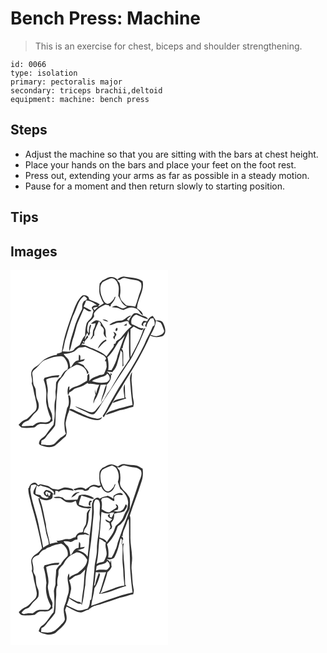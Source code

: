 # Bench Press: Machine
> This is an exercise for chest, biceps and shoulder strengthening.

``` 
id: 0066 
type: isolation 
primary: pectoralis major 
secondary: triceps brachii,deltoid 
equipment: machine: bench press 
``` 

## Steps

 - Adjust the machine so that you are sitting with the bars at chest height.
 - Place your hands on the bars and place your feet on the foot rest.
 - Press out, extending your arms as far as possible in a steady motion.
 - Pause for a moment and then return slowly to starting position.

## Tips


## Images

<svg width="252" height="300" viewBox="0 0 189 225" xmlns="http://www.w3.org/2000/svg">
  <g fill="#FFF">
    <path d="M0 0h189v225H0V0m110.2 12.32c-1.06 1.22-2.12 2.44-3.2 3.64-.45 5.52-1.25 11.51 1.34 16.64 1.02 2.45 1.9 5.01 3.65 7.06-2.23 1.61-4.47 3.27-7.12 4.1.55-.66 1.66-1.98 2.21-2.64-3.72-3.03-8.61-3.86-12.78-6.11.23-4.08-4.7-5.45-7.88-4.61-5.41 4.34-7.93 11.1-10.47 17.33-6.2 16.48-12.37 33.21-14.46 50.79-1.84.95-3.85 1.47-5.89 1.79l.2 1.25c-4.87.39-9.48 2.36-13.71 4.7-4.44 2.38-7.1 7-11.49 9.47-2.23 1.27-4.1 3.14-5.2 5.48-1.88 4.82 1.68 9.79.03 14.7 2.3 5.41 2.39 11.41 4.18 16.98.81 5.37 3.74 11.67-.19 16.5-3.68 2.94-6.34 7.1-10.39 9.53-3.81 1.11-6.87 3.77-9.34 6.79 1.1 1.04 2.12 2.2 3.34 3.12 4.98.97 10.11.33 15.11-.07 2.04-.12 2.88-2.33 4.63-3.05 3.09-2.1 6.87-.79 10.31-1.11 3.04.16 5.15-2.32 7.42-3.94-.76-2.84-.14-5.88-1.13-8.68-.96-2.92-2.57-5.58-3.67-8.44-.58-5.52-1.94-10.98-1.12-16.55.9-5.39-1.31-10.47-1.7-15.77 4.43-2.52 9.57-2.62 14.53-2.63.43-.88.86-1.77 1.29-2.65-6.11.03-11.97 1.61-17.82 3.21-.36.84-.71 1.69-1.05 2.54 1.82 4.89 2.91 10.05 3.15 15.27.3 4.38-.81 8.75.05 13.12 1.08 6.11 2.83 12.12 5.43 17.77-.64 1.16-.76 2.8-2 3.55-3.37 2.46-7.74.64-11.54 1.17-3.32.1-5.74 2.62-8.38 4.3-4.41-.55-8.78 1.02-13.12.27.78-3.95 4.68-5.53 8.03-6.75 3.48-2.87 5.35-7.24 9.04-9.93 4.38-3.25 4.2-9.58 1.98-14.05-2.09-4.18-1.74-8.95-2.32-13.46-.47-2.44-2.5-4.29-2.75-6.81-.52-3.69-.51-7.44-1.22-11.1-.75-3.63 2.85-5.75 5.1-7.87 3.41-2.88 5.56-7.24 9.8-9.08 4.67-2.16 9.56-3.96 14.72-4.45 2.77-.22 6.28-1.28 8.41 1.15 3.37 3.78 6.01 9.36 4.21 14.4-4.1 1.51-6.24 5.78-8.25 9.36-2.63 1.07-3.93 3.87-5.37 6.14-.55 3.04.03 6.18-.63 9.23-.76 3.64.73 7.37-.3 11.01-1.5 5.23-1.13 10.7-.88 16.06.26 4.89-.56 9.75-1.43 14.55-3.24 3.79-6.11 7.87-9 11.93-2.28 3.39-7.27 4.48-8.07 8.9-.9 1.48.06 3.06 1.55 3.6 5.33 2.13 11.5 3.71 16.96 1.04 4.66-3.5 8.56-7.93 13.19-11.48 2.86-5.14-.29-10.93 0-16.34.95-4.59 1.93-9.2 3.88-13.48 1.36-6.03 3.41-12.53 1.26-18.61-.26-1.1-1.39-.82-2.2-.68.77 4.91 2.02 10.86-1.24 15.17-1.07 6.78-3.91 13.37-3.18 20.35.28 3.47.17 7.12 1.75 10.32-1.73 2.06-4.18 3.24-6.3 4.81-1.91 1.75-3.73 3.62-5.58 5.43-4.16 5.55-11.97 2.99-17.82 2.77.11-1.59.24-3.18.37-4.76 1.83-.91 3.88-1.69 4.97-3.53 3.44-5.08 8.19-9.19 11.41-14.41 1.02-6.79.27-13.69 1.15-20.5.14-9.45 1.25-18.84 1.97-28.25.36-5.56 5.51-8.64 7.9-13.22 3.01-5.6 9.13-8.25 14.55-10.92 6.23-.16 12.49 4.87 12.94 11.2.56-.63 1.14-1.26 1.72-1.88-.97-3.71-4.59-5.57-6.1-8.97-2.43-1.22-4.93-2.29-7.5-3.15 2.68-.07 5.2-1.06 7.72-1.87.35-.56 1.05-1.69 1.4-2.25-1.81.42-3.64.78-5.48 1.07-.28-2.12 1.14-5.41-1.61-6.35-.26 2.24-.37 4.48-.28 6.73-5.3.15-6.92 5.6-9.94 8.93-.75-3.24-.96-6.67-2.4-9.7-1.82-2.39-4.18-4.34-5.87-6.85 4.45-.2 8.9-1.09 12.88-3.17 2.27-1.35 3.84-3.86 6.49-4.52 2.26-.29 4.54-.47 6.79-.87 5.44 2.74 11.33 4.49 16.65 7.53 2.96 1.8 6.91 2.82 8.24 6.39-.52 1.11-1.03 2.23-1.54 3.35.4.03 1.21.11 1.61.14.17 2.2.58 4.39.58 6.61-.53 3.05-2.02 5.8-3.29 8.58-.61.25-1.83.75-2.43 1l-2.47.2c-4.44 2.09-9.77 2.94-12.68 7.35.22-3.1.64-6.32-.4-9.32-.63.81-1.26 1.64-1.87 2.47 0 2.14-.12 4.29-.45 6.41-4.37 2.3-8.29 5.57-13.19 6.75-3.12.7-5.8 2.41-8.08 4.62.07-1.15.22-3.43.29-4.57-.38.15-1.14.45-1.53.6-.96 3.3-1.21 6.8-.19 10.13.61-1.19 1.09-2.44 1.54-3.7 1.78-.58 3.22-1.74 4.58-2.98 2.22-2.06 5.34-2.31 8.07-3.27 3.39-1.01 6.25-3.15 9.28-4.89.32.29.94.86 1.25 1.14 4.26-.78 8.38 1.23 12.65 1.12-1.68 3.35-2.98 6.86-3.67 10.55-.76-1.69-.98-3.53-1.24-5.34.02 2.21-.41 4.51.59 6.58-1.47 3.38-2.77 6.94-2.65 10.69.73-1.2 1.05-2.59 1.45-3.92 3.87-5.53 5.63-12.21 7.17-18.69 2.3.01 4.6-.01 6.91-.11-2.2 3.49-2.56 7.65-3.95 11.45-1.16 3.3-2.18 6.68-2.57 10.16l1.84-.77c-2.76 3.19-5.55 6.35-8.08 9.73-1.77 3.19-6.15 2.84-9.07 1.71-5.05-2.54-10.43-4.31-15.67-6.42 4.17 3.49 9.55 4.95 14.28 7.49 2.75 1.35 6.4 3.7 9.23 1.26 3.52-3.54 5.87-8.02 8.54-12.19 10.29-15.83 20.63-31.64 30.95-47.45 5.91-7.53 9.28-16.57 13.76-24.94 2.68-6.08 5.36-12.17 7.74-18.36-.61.35-1.83 1.07-2.43 1.43-3.45 11.98-9.65 22.9-15.5 33.84-.23-11.2-.27-22.4-.09-33.6a570.8 570.8 0 0 0 3.82-3.08c3.24 1.71 6.42 3.92 10.19 4.21.4-.56 1.22-1.67 1.63-2.22-5.32.69-9.27-3.67-14.2-4.88-1.81-4.3.93-10.6 5.66-11.47 4.64 1.95 9.08 4.43 14.04 5.57-1.88-4.09-7.03-3.51-10.29-5.8-1.94-1.39-4.45-2.04-6.75-1.12-2.88 2.27-4.52 5.67-6.18 8.85-.49-.31-1.47-.93-1.96-1.25.47-2.51 3.45-3.23 4.97-5.01-5.09-.03-7.71 6.06-12.82 6.05-4.93.01-9.75 2.05-13.55 5.11 4.47.53 7.93-3.39 12.42-2.72 3.82.48 6.92-3.11 10.68-1.3-.12 2.64 1.66 4.23 3.81 5.35-5.21 3.94-9.18 9.17-13.15 14.28-1.78 2.51-6.12 2.62-6.08 6.38-.6.33-1.82.98-2.43 1.3.72 1.4.04 2.81-.84 3.96-2.63 3.45-5.33 6.84-7.79 10.42-4.73-4.48-11.03-7.02-16.94-9.65-4.55-1.16-8.31-4.93-13.29-3.98l1.2-1.56-1.09-.32c1.25.17 2.5.34 3.75.55-.65-3.41 2.79-5.66 4.5-8.16-.37-.7-.75-1.4-1.13-2.09-.73 1.25-2.2 3.75-2.93 5-.22-3.13 1.77-5.57 3-8.21.5 1.4.99 2.81 1.51 4.21.45-.9 1.36-2.7 1.81-3.6-1.04-3.27.54-6.42 1.23-9.57-.3-.15-.89-.47-1.19-.62-1.51 3.25-1.76 6.86-1.62 10.39-3.53-3.36-1.57-8.77-.45-12.83 2.6-2.24 5.19-4.5 6.86-7.56-.17-1.53-.82-3.33.41-4.6 3.24-4.47 8.13-7.45 13.19-9.47 1.35.24 2.69.52 4.03.84.22.4.67 1.19.9 1.59.54-.44 1.81-.52 1.48-1.51l-.26-.5c2.49-2.96 5.3-6.04 5.89-10.14-1.43.48-1.64 1.94-2.07 3.15-2.3 2.49-4.84 6.82-8.84 5.38-3.69-2.01-4.68-6.56-6.29-10.12-1.2-5.08-2.15-11.36 1.64-15.6 2.61-1.81 5.68-2.81 8.53-4.18 4.19-2.02 8.53 1.85 9.6 5.78 2.23 4.7 1.15 9.91.76 14.85 2.93 4.67 4.46 11.18 10.56 12.74-1.81.92-3.57 2.48-5.73 2.29-2.55-.55-4.59-2.37-7.06-3.12-2.01-.43-3.99.57-5.6 1.69 2.11.42 4.27.48 6.4.71 2.69.55 5.03 2.39 7.79 2.6 4.14-1.87 8.77-4.21 13.35-2.23 4.89.77 5.87 6.49 9.79 8.68-.09-4.34-4.16-6.2-7.04-8.57.48-11.12 9.19-20.87 6.74-32.38-6.29-4.58-14.3-4.14-21.6-5.44-3.42-.6-6.32 1.44-8.85 3.41-2.26-2.56-6.07-3.6-9.34-2.83-3.18.5-5.48 3.09-8.58 3.88m53.77 49.13c-1.38-.26-2.77-.49-4.16-.69-.85 1.34-2.18 2.49-2.48 4.1-.41 1.78 1.92 1.89 2.92 2.59-2.64-2.2.09-5.66 2.93-4.69-.56 1.32-1.12 2.62-1.69 3.93.47.66.95 1.31 1.43 1.97.5-4.05 2.77-7.41 5.14-10.57.81-.15 2.42-.44 3.23-.59 1.13 2.82 2.62 5.78 1.28 8.81-.46.28-1.36.86-1.82 1.14-2.9 7.55-7.34 14.39-10.2 21.96-6.34 12.69-13.14 25.17-21 36.99a334.332 334.332 0 0 0-18.69 30.46c-3.56 5.93-6.13 12.44-10.24 18.03.41.57.82 1.14 1.24 1.72 4.97-7.71 9.58-15.64 13.9-23.73 3.64-6.34 7.94-12.29 11.34-18.77 11.35-17.89 22.14-36.21 30.57-55.67 4.52 2.46 9.67 2.42 14.48.88 5.81-3.23 3.45-10.88 1.11-15.64-1.37-3.45-5.69-3.66-8.82-3.18-1.21-1.85-2.48-3.65-3.7-5.49-3.38.76-5.23 3.59-6.77 6.44m-53.71-2.37c1.97 1.72 4.56 2.43 7.07 2.86-1.43-2.37-4.6-2.57-7.07-2.86m-13.72 5.04c1.87.55 3.75.13 5.55-.47-.46 2.2-.68 4.51-1.91 6.45-1.61 2.4-1.21 5.36-1.57 8.07-.89 1.68-1.94 3.27-2.72 5.01 1.59-.51 2.59-1.73 3.08-3.3.36-.35 1.1-1.06 1.47-1.42.08-1.62.15-3.24.21-4.85 1.7-4.12 3.44-8.22 5.43-12.21.72.89 1.44 1.77 2.17 2.65.01.69.03 2.07.05 2.76 1.25 1.09 2.82 2.01 3.39 3.68 1.15 2.12-.59 4.51.34 6.66.45 1.87 1.95 3.11 3.39 4.24-2.37-4.07.23-9.26-3.04-12.89-1.57-2.29-2.57-5-4.67-6.89-1.74-.77-3.65-1.62-5.59-1.27-2.19.68-3.83 2.39-5.58 3.78m39.35 2.53c1.16-.03 2.33-.06 3.49-.11.01-.64.04-1.91.05-2.54-1.21.85-2.38 1.74-3.54 2.65m-8.4 2.63c-1.25.62-1.92 2.55-1.14 3.76 1.87 1.02 3.11-3.56 1.14-3.76m-4.07 4.54c.65 1.99 2.96 4.78-.15 5.9.11 1.42.55 2.75 1.83 3.52-.32-2.09.69-3.83 1.95-5.39.12-2.05-2.06-3.2-3.63-4.03m-8.97 9.45c-4.58 2.12-8.03 6.12-9.6 10.89 3.56-3.04 6-7.33 10.38-9.43-.19-.36-.59-1.09-.78-1.46m28.98 48.71c.82 9.94 1.47 19.92 3.04 29.78-7.17 1.83-14.38 3.47-21.37 5.91-3.92 1.42-8.82 2.06-10.89 6.19 5.6-1.8 11.22-3.55 16.74-5.63 5.62-.81 10.78-3.22 16.36-4.21.29-1.95 1.03-3.92.55-5.9-1.67-7.59-1.54-15.4-2.42-23.08-.58-4.27.3-8.54.39-12.81-1.85 2.94-2.79 6.3-2.4 9.75m-6.29 4.92c-3.06 5.15-.44 11.07-.49 16.61-3.67.28-7.24 1.2-10.68 2.48-1.68.44-2.66 1.83-3.18 3.42 5.39-1.86 10.81-3.56 16.21-5.38l-1.4-1.56c-.04-5.19-.4-10.38-.46-15.57M70.57 168c9.44 4.13 18.63 9 28.68 11.48 3.83.77 9.2 1.46 10.75-3.22-2.56 1.66-5.55 2.64-8.49 1.41-8.33-1.06-15.47-5.69-23.1-8.78-2.33-.56-6.39-4.28-7.84-.89z"/>
    <path d="M130.85 11.81c2.09-1.26 4.4-3.26 7-2.18 3.65 1.01 7.38 1.75 11.15 2.15 2.85.25 5.9 1.24 7.7 3.61.72 3.08.59 6.55-.76 9.46-2.49 6.21-3.71 12.85-6.33 19.01-3.41-1.19-7.06-.68-10.53-1.5-3.41-3.4-8.18-6.83-7.66-12.29.9-4.84.55-9.76-.51-14.55-1.06-1.28-2.07-2.6-3.04-3.95l2.98.24zM74.95 55.16c4.5-7.87 5.4-17.93 12.9-23.87 1.81-.33 2.75 1.62 3.88 2.64.03 2.77-3.49 2.29-4.31 4.5-1.82 2.44-1.17 5.52-1.43 8.32-3.94 7.81-7.79 15.75-9.93 24.27-2.49 8.62-6.03 17.23-5.62 26.37 2.63-4.76 2.83-10.41 4.63-15.48 2.77-6.84 3.36-14.39 6.6-21.07 2.14-4.97 4.33-9.92 6.43-14.91 2.63 1.42 6.06 5.29 9.1 2.86-3.13-1.74-6.31-3.37-9.48-5.05 1.19-2.39 2.18-4.86 3.03-7.39 4.89.13 9.38 2.73 12.93 5.91-2.68-.41-5.19.24-6.28 2.93.69 1.27 1.39 2.55 2.11 3.8-.76 2.27-1.08 4.66-1.93 6.9-1.43 3.3-5.09 4.96-6.33 8.39-1.31 4.67-1.67 9.51-1.74 14.34-3.31 2.82-4.19 7.35-6.36 10.96-2.33 2.07-5.76 3.02-7.09 6.05-3.96 3.4-9.05 1.81-13.73 1.81 2.29-5.05 2.11-10.75 4.16-15.87 2.59-8.87 5.11-17.79 8.46-26.41z"/>
    <path d="M99.11 45.58c1.73-1.29 3.98-1.09 6-1.48-1.55 1.28-3.03 2.62-4.41 4.08-.4-.65-1.19-1.95-1.59-2.6zM174.56 60.68c1.82.76 3.78 1.27 5.47 2.32 2.32 2.87 2.99 6.62 4.34 9.97-.77 4.13-4.9 5.18-8.38 6.23-2.74.29-5.36-.78-7.92-1.58 3.12-5.23 5.88-10.79 6.49-16.94zM103.22 62.31c.66.57.66.57 0 0zM134.48 93.98c1.12-7.37 4.88-13.96 7.2-20.97 1.3 11.01-.23 22.2 1.19 33.23-2.39 4.05-4.97 7.98-7.71 11.81-4.82 6.88-8.91 14.21-13.04 21.52-1.84 4.07-5.21 7.17-7.26 11.12-1.89 2.94-3.1 6.63-6.36 8.37 2.14-7.16 6.95-13.7 6.85-21.41 3.24-2.9 5.74-6.95 5.18-11.46.31-.23.94-.7 1.25-.94l-1.86-2.19.18 3.03c-1.13-1.49-2.4-2.85-4.01-3.82-.04-.15-.13-.47-.17-.62 2.28.32 4.57.57 6.87.75l-.23-.71c3.19-2.75 4.83-6.77 5.87-10.74 1.26-4.93 3.26-9.68 3.64-14.8.71.9 1.43 1.8 2.16 2.7-.08 5.61.47 11.21.11 16.81.32-.22.95-.66 1.26-.88-.62-5.23-.1-10.49-.41-15.73.09-2.11-1.22-3.82-2.13-5.6l1.42.53z"/>
    <path d="M129.97 85.63c2.74-2.11 5.24-4.5 7.34-7.26-3.21 7.66-5.61 15.62-8.62 23.35-1.31 6.46-4.01 12.62-7.47 18.22-1.32-.01-2.63-.03-3.95-.03.73-5.11.34-10.45-.95-15.42 5.91-5.24 9.34-12.43 13.65-18.86zM87.27 85.35l.95.19c1.39 2.03-2.61 1.44-.95-.19zM105.48 129.63c3.56-1.83 8.35-1.58 10.56-5.45 2.24 1.67 3.32 4.02 2.99 6.81-1.01 1.18-1.94 2.47-3.18 3.43-5.96 1.25-12.2.84-17.97-1.05 1.96-2.27 5.04-2.51 7.6-3.74z"/>
  </g>
  <g fill="#333">
    <path d="M110.2 12.32c3.1-.79 5.4-3.38 8.58-3.88 3.27-.77 7.08.27 9.34 2.83 2.53-1.97 5.43-4.01 8.85-3.41 7.3 1.3 15.31.86 21.6 5.44 2.45 11.51-6.26 21.26-6.74 32.38 2.88 2.37 6.95 4.23 7.04 8.57-3.92-2.19-4.9-7.91-9.79-8.68-4.58-1.98-9.21.36-13.35 2.23-2.76-.21-5.1-2.05-7.79-2.6-2.13-.23-4.29-.29-6.4-.71 1.61-1.12 3.59-2.12 5.6-1.69 2.47.75 4.51 2.57 7.06 3.12 2.16.19 3.92-1.37 5.73-2.29-6.1-1.56-7.63-8.07-10.56-12.74.39-4.94 1.47-10.15-.76-14.85-1.07-3.93-5.41-7.8-9.6-5.78-2.85 1.37-5.92 2.37-8.53 4.18-3.79 4.24-2.84 10.52-1.64 15.6 1.61 3.56 2.6 8.11 6.29 10.12 4 1.44 6.54-2.89 8.84-5.38.43-1.21.64-2.67 2.07-3.15-.59 4.1-3.4 7.18-5.89 10.14l.26.5c.33.99-.94 1.07-1.48 1.51-.23-.4-.68-1.19-.9-1.59-1.34-.32-2.68-.6-4.03-.84-5.06 2.02-9.95 5-13.19 9.47-1.23 1.27-.58 3.07-.41 4.6-1.67 3.06-4.26 5.32-6.86 7.56-1.12 4.06-3.08 9.47.45 12.83-.14-3.53.11-7.14 1.62-10.39.3.15.89.47 1.19.62-.69 3.15-2.27 6.3-1.23 9.57-.45.9-1.36 2.7-1.81 3.6-.52-1.4-1.01-2.81-1.51-4.21-1.23 2.64-3.22 5.08-3 8.21.73-1.25 2.2-3.75 2.93-5 .38.69.76 1.39 1.13 2.09-1.71 2.5-5.15 4.75-4.5 8.16-1.25-.21-2.5-.38-3.75-.55l1.09.32-1.2 1.56c4.98-.95 8.74 2.82 13.29 3.98 5.91 2.63 12.21 5.17 16.94 9.65 2.46-3.58 5.16-6.97 7.79-10.42.88-1.15 1.56-2.56.84-3.96.61-.32 1.83-.97 2.43-1.3-.04-3.76 4.3-3.87 6.08-6.38 3.97-5.11 7.94-10.34 13.15-14.28-2.15-1.12-3.93-2.71-3.81-5.35-3.76-1.81-6.86 1.78-10.68 1.3-4.49-.67-7.95 3.25-12.42 2.72 3.8-3.06 8.62-5.1 13.55-5.11 5.11.01 7.73-6.08 12.82-6.05-1.52 1.78-4.5 2.5-4.97 5.01.49.32 1.47.94 1.96 1.25 1.66-3.18 3.3-6.58 6.18-8.85 2.3-.92 4.81-.27 6.75 1.12 3.26 2.29 8.41 1.71 10.29 5.8-4.96-1.14-9.4-3.62-14.04-5.57-4.73.87-7.47 7.17-5.66 11.47 4.93 1.21 8.88 5.57 14.2 4.88-.41.55-1.23 1.66-1.63 2.22-3.77-.29-6.95-2.5-10.19-4.21a570.8 570.8 0 0 1-3.82 3.08c-.18 11.2-.14 22.4.09 33.6 5.85-10.94 12.05-21.86 15.5-33.84.6-.36 1.82-1.08 2.43-1.43-2.38 6.19-5.06 12.28-7.74 18.36-4.48 8.37-7.85 17.41-13.76 24.94-10.32 15.81-20.66 31.62-30.95 47.45-2.67 4.17-5.02 8.65-8.54 12.19-2.83 2.44-6.48.09-9.23-1.26-4.73-2.54-10.11-4-14.28-7.49 5.24 2.11 10.62 3.88 15.67 6.42 2.92 1.13 7.3 1.48 9.07-1.71 2.53-3.38 5.32-6.54 8.08-9.73l-1.84.77c3.26-1.74 4.47-5.43 6.36-8.37 2.05-3.95 5.42-7.05 7.26-11.12 4.13-7.31 8.22-14.64 13.04-21.52 2.74-3.83 5.32-7.76 7.71-11.81-1.42-11.03.11-22.22-1.19-33.23-2.32 7.01-6.08 13.6-7.2 20.97l-1.42-.53c.91 1.78 2.22 3.49 2.13 5.6.31 5.24-.21 10.5.41 15.73-.31.22-.94.66-1.26.88.36-5.6-.19-11.2-.11-16.81-.73-.9-1.45-1.8-2.16-2.7-.38 5.12-2.38 9.87-3.64 14.8-1.04 3.97-2.68 7.99-5.87 10.74l.23.71c-2.3-.18-4.59-.43-6.87-.75.04.15.13.47.17.62 1.61.97 2.88 2.33 4.01 3.82l-.18-3.03 1.86 2.19c-.31.24-.94.71-1.25.94.56 4.51-1.94 8.56-5.18 11.46.1 7.71-4.71 14.25-6.85 21.41.39-3.48 1.41-6.86 2.57-10.16 1.39-3.8 1.75-7.96 3.95-11.45-2.31.1-4.61.12-6.91.11-1.54 6.48-3.3 13.16-7.17 18.69-.4 1.33-.72 2.72-1.45 3.92-.12-3.75 1.18-7.31 2.65-10.69-1-2.07-.57-4.37-.59-6.58.26 1.81.48 3.65 1.24 5.34.69-3.69 1.99-7.2 3.67-10.55-4.27.11-8.39-1.9-12.65-1.12-.31-.28-.93-.85-1.25-1.14-3.03 1.74-5.89 3.88-9.28 4.89-2.73.96-5.85 1.21-8.07 3.27-1.36 1.24-2.8 2.4-4.58 2.98-.45 1.26-.93 2.51-1.54 3.7-1.02-3.33-.77-6.83.19-10.13.39-.15 1.15-.45 1.53-.6-.07 1.14-.22 3.42-.29 4.57 2.28-2.21 4.96-3.92 8.08-4.62 4.9-1.18 8.82-4.45 13.19-6.75.33-2.12.45-4.27.45-6.41.61-.83 1.24-1.66 1.87-2.47 1.04 3 .62 6.22.4 9.32 2.91-4.41 8.24-5.26 12.68-7.35l2.47-.2c.6-.25 1.82-.75 2.43-1 1.27-2.78 2.76-5.53 3.29-8.58 0-2.22-.41-4.41-.58-6.61-.4-.03-1.21-.11-1.61-.14.51-1.12 1.02-2.24 1.54-3.35-1.33-3.57-5.28-4.59-8.24-6.39-5.32-3.04-11.21-4.79-16.65-7.53-2.25.4-4.53.58-6.79.87-2.65.66-4.22 3.17-6.49 4.52-3.98 2.08-8.43 2.97-12.88 3.17 1.69 2.51 4.05 4.46 5.87 6.85 1.44 3.03 1.65 6.46 2.4 9.7 3.02-3.33 4.64-8.78 9.94-8.93-.09-2.25.02-4.49.28-6.73 2.75.94 1.33 4.23 1.61 6.35 1.84-.29 3.67-.65 5.48-1.07-.35.56-1.05 1.69-1.4 2.25-2.52.81-5.04 1.8-7.72 1.87 2.57.86 5.07 1.93 7.5 3.15 1.51 3.4 5.13 5.26 6.1 8.97-.58.62-1.16 1.25-1.72 1.88-.45-6.33-6.71-11.36-12.94-11.2-5.42 2.67-11.54 5.32-14.55 10.92-2.39 4.58-7.54 7.66-7.9 13.22-.72 9.41-1.83 18.8-1.97 28.25-.88 6.81-.13 13.71-1.15 20.5-3.22 5.22-7.97 9.33-11.41 14.41-1.09 1.84-3.14 2.62-4.97 3.53-.13 1.58-.26 3.17-.37 4.76 5.85.22 13.66 2.78 17.82-2.77 1.85-1.81 3.67-3.68 5.58-5.43 2.12-1.57 4.57-2.75 6.3-4.81-1.58-3.2-1.47-6.85-1.75-10.32-.73-6.98 2.11-13.57 3.18-20.35 3.26-4.31 2.01-10.26 1.24-15.17.81-.14 1.94-.42 2.2.68 2.15 6.08.1 12.58-1.26 18.61-1.95 4.28-2.93 8.89-3.88 13.48-.29 5.41 2.86 11.2 0 16.34-4.63 3.55-8.53 7.98-13.19 11.48-5.46 2.67-11.63 1.09-16.96-1.04-1.49-.54-2.45-2.12-1.55-3.6.8-4.42 5.79-5.51 8.07-8.9 2.89-4.06 5.76-8.14 9-11.93.87-4.8 1.69-9.66 1.43-14.55-.25-5.36-.62-10.83.88-16.06 1.03-3.64-.46-7.37.3-11.01.66-3.05.08-6.19.63-9.23 1.44-2.27 2.74-5.07 5.37-6.14 2.01-3.58 4.15-7.85 8.25-9.36 1.8-5.04-.84-10.62-4.21-14.4-2.13-2.43-5.64-1.37-8.41-1.15-5.16.49-10.05 2.29-14.72 4.45-4.24 1.84-6.39 6.2-9.8 9.08-2.25 2.12-5.85 4.24-5.1 7.87.71 3.66.7 7.41 1.22 11.1.25 2.52 2.28 4.37 2.75 6.81.58 4.51.23 9.28 2.32 13.46 2.22 4.47 2.4 10.8-1.98 14.05-3.69 2.69-5.56 7.06-9.04 9.93-3.35 1.22-7.25 2.8-8.03 6.75 4.34.75 8.71-.82 13.12-.27 2.64-1.68 5.06-4.2 8.38-4.3 3.8-.53 8.17 1.29 11.54-1.17 1.24-.75 1.36-2.39 2-3.55-2.6-5.65-4.35-11.66-5.43-17.77-.86-4.37.25-8.74-.05-13.12-.24-5.22-1.33-10.38-3.15-15.27.34-.85.69-1.7 1.05-2.54 5.85-1.6 11.71-3.18 17.82-3.21-.43.88-.86 1.77-1.29 2.65-4.96.01-10.1.11-14.53 2.63.39 5.3 2.6 10.38 1.7 15.77-.82 5.57.54 11.03 1.12 16.55 1.1 2.86 2.71 5.52 3.67 8.44.99 2.8.37 5.84 1.13 8.68-2.27 1.62-4.38 4.1-7.42 3.94-3.44.32-7.22-.99-10.31 1.11-1.75.72-2.59 2.93-4.63 3.05-5 .4-10.13 1.04-15.11.07-1.22-.92-2.24-2.08-3.34-3.12 2.47-3.02 5.53-5.68 9.34-6.79 4.05-2.43 6.71-6.59 10.39-9.53 3.93-4.83 1-11.13.19-16.5-1.79-5.57-1.88-11.57-4.18-16.98 1.65-4.91-1.91-9.88-.03-14.7 1.1-2.34 2.97-4.21 5.2-5.48 4.39-2.47 7.05-7.09 11.49-9.47 4.23-2.34 8.84-4.31 13.71-4.7l-.2-1.25c2.04-.32 4.05-.84 5.89-1.79 2.09-17.58 8.26-34.31 14.46-50.79 2.54-6.23 5.06-12.99 10.47-17.33 3.18-.84 8.11.53 7.88 4.61 4.17 2.25 9.06 3.08 12.78 6.11-.55.66-1.66 1.98-2.21 2.64 2.65-.83 4.89-2.49 7.12-4.1-1.75-2.05-2.63-4.61-3.65-7.06-2.59-5.13-1.79-11.12-1.34-16.64 1.08-1.2 2.14-2.42 3.2-3.64m20.65-.51l-2.98-.24c.97 1.35 1.98 2.67 3.04 3.95 1.06 4.79 1.41 9.71.51 14.55-.52 5.46 4.25 8.89 7.66 12.29 3.47.82 7.12.31 10.53 1.5 2.62-6.16 3.84-12.8 6.33-19.01 1.35-2.91 1.48-6.38.76-9.46-1.8-2.37-4.85-3.36-7.7-3.61-3.77-.4-7.5-1.14-11.15-2.15-2.6-1.08-4.91.92-7 2.18m-55.9 43.35c-3.35 8.62-5.87 17.54-8.46 26.41-2.05 5.12-1.87 10.82-4.16 15.87 4.68 0 9.77 1.59 13.73-1.81 1.33-3.03 4.76-3.98 7.09-6.05 2.17-3.61 3.05-8.14 6.36-10.96.07-4.83.43-9.67 1.74-14.34 1.24-3.43 4.9-5.09 6.33-8.39.85-2.24 1.17-4.63 1.93-6.9-.72-1.25-1.42-2.53-2.11-3.8 1.09-2.69 3.6-3.34 6.28-2.93-3.55-3.18-8.04-5.78-12.93-5.91-.85 2.53-1.84 5-3.03 7.39 3.17 1.68 6.35 3.31 9.48 5.05-3.04 2.43-6.47-1.44-9.1-2.86-2.1 4.99-4.29 9.94-6.43 14.91-3.24 6.68-3.83 14.23-6.6 21.07-1.8 5.07-2 10.72-4.63 15.48-.41-9.14 3.13-17.75 5.62-26.37 2.14-8.52 5.99-16.46 9.93-24.27.26-2.8-.39-5.88 1.43-8.32.82-2.21 4.34-1.73 4.31-4.5-1.13-1.02-2.07-2.97-3.88-2.64-7.5 5.94-8.4 16-12.9 23.87m24.16-9.58c.4.65 1.19 1.95 1.59 2.6 1.38-1.46 2.86-2.8 4.41-4.08-2.02.39-4.27.19-6 1.48m30.86 40.05c-4.31 6.43-7.74 13.62-13.65 18.86 1.29 4.97 1.68 10.31.95 15.42 1.32 0 2.63.02 3.95.03 3.46-5.6 6.16-11.76 7.47-18.22 3.01-7.73 5.41-15.69 8.62-23.35-2.1 2.76-4.6 5.15-7.34 7.26m-42.7-.28c-1.66 1.63 2.34 2.22.95.19l-.95-.19m18.21 44.28c-2.56 1.23-5.64 1.47-7.6 3.74 5.77 1.89 12.01 2.3 17.97 1.05 1.24-.96 2.17-2.25 3.18-3.43.33-2.79-.75-5.14-2.99-6.81-2.21 3.87-7 3.62-10.56 5.45z"/>
    <path d="M163.97 61.45c1.54-2.85 3.39-5.68 6.77-6.44 1.22 1.84 2.49 3.64 3.7 5.49 3.13-.48 7.45-.27 8.82 3.18 2.34 4.76 4.7 12.41-1.11 15.64-4.81 1.54-9.96 1.58-14.48-.88-8.43 19.46-19.22 37.78-30.57 55.67-3.4 6.48-7.7 12.43-11.34 18.77-4.32 8.09-8.93 16.02-13.9 23.73-.42-.58-.83-1.15-1.24-1.72 4.11-5.59 6.68-12.1 10.24-18.03a334.332 334.332 0 0 1 18.69-30.46c7.86-11.82 14.66-24.3 21-36.99 2.86-7.57 7.3-14.41 10.2-21.96.46-.28 1.36-.86 1.82-1.14 1.34-3.03-.15-5.99-1.28-8.81-.81.15-2.42.44-3.23.59-2.37 3.16-4.64 6.52-5.14 10.57-.48-.66-.96-1.31-1.43-1.97.57-1.31 1.13-2.61 1.69-3.93-2.84-.97-5.57 2.49-2.93 4.69-1-.7-3.33-.81-2.92-2.59.3-1.61 1.63-2.76 2.48-4.1 1.39.2 2.78.43 4.16.69m10.59-.77c-.61 6.15-3.37 11.71-6.49 16.94 2.56.8 5.18 1.87 7.92 1.58 3.48-1.05 7.61-2.1 8.38-6.23-1.35-3.35-2.02-7.1-4.34-9.97-1.69-1.05-3.65-1.56-5.47-2.32zM110.26 59.08c2.47.29 5.64.49 7.07 2.86-2.51-.43-5.1-1.14-7.07-2.86zM96.54 64.12c1.75-1.39 3.39-3.1 5.58-3.78 1.94-.35 3.85.5 5.59 1.27 2.1 1.89 3.1 4.6 4.67 6.89 3.27 3.63.67 8.82 3.04 12.89-1.44-1.13-2.94-2.37-3.39-4.24-.93-2.15.81-4.54-.34-6.66-.57-1.67-2.14-2.59-3.39-3.68-.02-.69-.04-2.07-.05-2.76-.73-.88-1.45-1.76-2.17-2.65-1.99 3.99-3.73 8.09-5.43 12.21-.06 1.61-.13 3.23-.21 4.85-.37.36-1.11 1.07-1.47 1.42-.49 1.57-1.49 2.79-3.08 3.3.78-1.74 1.83-3.33 2.72-5.01.36-2.71-.04-5.67 1.57-8.07 1.23-1.94 1.45-4.25 1.91-6.45-1.8.6-3.68 1.02-5.55.47m6.68-1.81c.66.57.66.57 0 0zM135.89 66.65c1.16-.91 2.33-1.8 3.54-2.65-.01.63-.04 1.9-.05 2.54-1.16.05-2.33.08-3.49.11zM127.49 69.28c1.97.2.73 4.78-1.14 3.76-.78-1.21-.11-3.14 1.14-3.76zM123.42 73.82c1.57.83 3.75 1.98 3.63 4.03-1.26 1.56-2.27 3.3-1.95 5.39-1.28-.77-1.72-2.1-1.83-3.52 3.11-1.12.8-3.91.15-5.9zM114.45 83.27c.19.37.59 1.1.78 1.46-4.38 2.1-6.82 6.39-10.38 9.43 1.57-4.77 5.02-8.77 9.6-10.89z"/>
    <path d="M143.43 131.98c-.39-3.45.55-6.81 2.4-9.75-.09 4.27-.97 8.54-.39 12.81.88 7.68.75 15.49 2.42 23.08.48 1.98-.26 3.95-.55 5.9-5.58.99-10.74 3.4-16.36 4.21-5.52 2.08-11.14 3.83-16.74 5.63 2.07-4.13 6.97-4.77 10.89-6.19 6.99-2.44 14.2-4.08 21.37-5.91-1.57-9.86-2.22-19.84-3.04-29.78z"/>
    <path d="M137.14 136.9c.06 5.19.42 10.38.46 15.57l1.4 1.56c-5.4 1.82-10.82 3.52-16.21 5.38.52-1.59 1.5-2.98 3.18-3.42 3.44-1.28 7.01-2.2 10.68-2.48.05-5.54-2.57-11.46.49-16.61zM70.57 168c1.45-3.39 5.51.33 7.84.89 7.63 3.09 14.77 7.72 23.1 8.78 2.94 1.23 5.93.25 8.49-1.41-1.55 4.68-6.92 3.99-10.75 3.22C89.2 177 80.01 172.13 70.57 168z"/>
  </g>
</svg>

<svg width="252" height="300" viewBox="0 0 189 225" xmlns="http://www.w3.org/2000/svg">
  <g fill="#FFF">
    <path d="M0 0h189v225H0V0m128.79 10.73c-2.88-.78-5.53-3.04-8.73-2.49-3.74.13-6.36 3.13-9.84 4.07-1.34 1.71-3.38 3.17-3.43 5.54-.42 5.19-.44 10.59 1.47 15.53l-3.17.32c-2.85-1.31-6.44-1.64-9.15.16-2.02 1.29-3.92 2.77-5.88 4.15-4.24-3.93-10.15-1.44-14.82.14.68.44 1.36.87 2.06 1.29 3.22-1.05 6.61-1.24 9.95-.72 2 2.04 4.35 1.04 6.53-.11.46-.79.92-1.58 1.38-2.38 1.58-.55 3.03-1.72 4.76-1.68 2.13.39 4.17 1.14 6.22 1.81.96-.56 1.91-1.11 2.87-1.66 1.37 4.04 5.16 8.47 9.92 6.98 4.15-1.56 6.04-6.17 7.18-10.13-1.41.55-1.69 1.98-2.1 3.24-2.38 2.7-5.53 7.49-9.67 5-3.18-2.7-4.41-6.97-5.82-10.75-.86-4.84-1.71-10.61 1.91-14.58 3.48-2.26 7.45-3.78 11.38-5.11 2.06 1.04 4.5 1.9 5.62 4.1 2.61 4.68 3.39 10.47 1.41 15.54.98 2.82 1.8 5.69 2.85 8.48 5.1 4.02 9.29 9.87 9.52 16.55-.57 3.53-.43 7.47-2.61 10.5-2.57 3.68-3.07 8.52-6.24 11.84-1.78 2.2-4.24 3.69-6.12 5.77-1.32 2.76-1.83 5.87-3.44 8.49-2.25 3.73-4.9 7.18-7.27 10.82-1.38-3.71-5.57-4.43-8.81-5.72.25-4.91 1.04-9.79 1.19-14.71.66-5.3.6-10.65 1.31-15.94 2.97 1.43 6.17 2.55 9.51 1.93 1.75-1.07 3.76-1.19 5.76-1.17-1.14 2.05-1.81 4.33-3.26 6.2l-2.06-1.05c-.03-.85-.08-2.54-.11-3.39-1.12.47-3.14 1.76-1.83 3.19.89 1.87 3.13 2.24 4.84 3.01-1.04.99-2.08 1.97-3.13 2.95-1.67-.9-3.31-1.84-5-2.69.12 2.47 2.63 3.48 4.63 4.16.43 1.79.96 3.55 1.49 5.32-.98 1.38-1.64 2.95-2.24 4.53.74-1.37 1.75-2.45 3.32-2.76.21-.63.62-1.89.82-2.52-.42-1.58-1.24-3.12-1.13-4.79 2.91-2.59 3.93-6.65 3.52-10.41 3.86-1.67 8.33-1.23 12.11-3.18 1.21-2.43 5.61-6.49 1.84-8.39-1.33 2.62-2.17 5.83-4.95 7.34-2.91 1.96-6.6 1.64-9.78.65 1.64-.71 3.36-1.25 5.1-1.64 1.3-2.28.57-6.47-2.63-6.29.51 1.06 1.04 2.12 1.58 3.17-2.27 2.8-5.91 3.83-8.52 6.25-3.74.46-6.63-2.2-9.79-3.69.37-3.51.94-7.16-.49-10.52.29-.77.59-1.53.9-2.29 2.48-.62 5.24-1.78 7.74-.61 2.17 1.28 4.21 2.8 6.56 3.76 1.57-1.02-.52-3.47.51-4.98 1.77-3.58 6.57-2.34 9.78-2.24.12-.25.35-.75.47-.99-3.22-3.46-8.06-.24-11.11 1.85-.09.87-.26 2.61-.35 3.47-1.95-1.55-4.25-2.5-6.54-3.42-3.34.87-6.77 1.7-9.76 3.48-2.5-2.93-5.36-.2-7.61 1.38-.43 1.3-.73 2.63-1.04 3.95l-.44-.69c-.17 2.31-.2 4.62-.07 6.93.33 12.47-2.01 24.79-3.4 37.13-.05 7.03-1.33 13.95-1.92 20.93-2.72-4.48-7.76-6.56-12.55-8.04 2.7-.13 5.24-1.05 7.78-1.88.38-.49 1.13-1.48 1.5-1.97-1.83.26-3.67.52-5.51.77-.22-2.19.93-5.14-1.47-6.49-.35 2.33-.49 4.68-.5 7.03-3.84-.08-5.83 2.99-7.5 5.93-.79.96-1.57 1.93-2.35 2.9-.81-3.51-1.01-7.28-2.79-10.49-1.82-2.11-4.15-3.8-5.51-6.29 2.87-.27 5.76.09 8.53.88 1.75-.59 3.45-1.34 4.89-2.53 1.09-.19 2.18-.38 3.28-.56.14-1.47-.35-3.13.44-4.46 2.6-1.6 5.81-.72 8.57-1.83 1.79.56 3.59 1.16 5.48 1.34-1.89-1.84-4.19-3.43-6.95-3.15.42-1.83.72-3.76 1.91-5.28 3.56-4.75 4.03-10.98 3.92-16.71.28-2.34 1.41-4.45 2.28-6.61-2.29.71-3.38 3.02-4.39 4.99-.32 4.53-.23 9.15-1.17 13.62-1.35 2.68-3.59 5.05-3.26 8.3l-.15.33c-1.22 1.83-3.87.44-5.36 1.87-1.85 1.07-2.88 2.92-3.68 4.82-2.18.36-4.14 1.34-6.08 2.32-2.76.38-5.67-.58-8.32.63-2.73 1.1-5.66 1.32-8.57 1.27.43.48 1.29 1.42 1.72 1.89-3.32.06-6.48 1.08-9.58 2.19-.84-8.12-4.36-15.67-4.63-23.88-2.42-10.4-3.71-21.11-7.78-31.06 4.51 2.57 10.91 3.59 15.2.01.91-1.37.43-3.19.76-4.73.71.14 2.13.41 2.84.55.16-1.68.28-3.36.38-5.05.96.19 2.86.56 3.81.74-.16.38-.49 1.15-.65 1.53 4.85-5.13 12.81-3.22 18.88-1.86-.41-.62-1.21-1.86-1.62-2.47-3.43-.63-6.83-2.25-10.38-1.47-2.34.68-4.46 2.07-6.91 2.36-2.25-.18-4.51-.41-6.69-1-2.14-1.08-3.82-3.05-6.21-3.6-2.74-.69-5.54-1.11-8.26-1.88-.91.39-1.82.79-2.73 1.18-1.05-.97-1.77-2.45-3.17-2.96-3.86-.87-7.27 2.85-7.79 6.41l-.8-.13c-.4 6.77 2.41 13.06 3.57 19.62 5.28 17.32 9.49 34.94 12.93 52.72-2.29 2.34-4.17 5.17-7.05 6.85-2.48 1.42-4.69 3.5-5.65 6.24-1.26 4.68 1.76 9.39.28 14.13 2.01 4.49 2.14 9.47 3.45 14.15 1.01 3.58 1.59 7.25 2.34 10.89.79 3.57-.36 7.64-3.38 9.83-3.57 2.98-6.12 7.5-10.81 8.88-2.81 1.13-5.05 3.36-7.11 5.51.87 1.97 2.61 4 4.97 3.91 4.67.32 9.43.13 14.06-.61 2.23-1.47 4.13-3.88 7.04-4.06 2.34-.05 4.68.22 7.02.1 3.03.15 5.16-2.33 7.44-3.94-1.08-2.48.68-5.25-.61-7.69-1.28-3.24-3.19-6.27-3.64-9.77-.4-3.42-2.07-6.82-1.14-10.29 1.7-7.32-1.69-14.46-2.28-21.7 4.43-2.45 9.54-2.68 14.49-2.61.46-.82.92-1.64 1.38-2.45-6.13-.29-11.98 1.49-17.82 3.07-.36.85-.72 1.7-1.08 2.56 1.84 6.06 2.71 12.42 3.32 18.7-1.81 9.5.91 19.06 5.4 27.4-.58 1.97-1.8 3.55-3.47 4.72-3.32.26-6.63-.13-9.95-.01-3.44.1-5.94 2.69-8.73 4.36-3.18-.13-6.39-.27-9.5.54-1.39.53-2.58-.33-3.67-1.06 1.48-2.58 3.84-4.57 6.71-5.39 2.71-.76 4.14-3.4 5.75-5.48 2.17-3.36 5.98-5.31 7.82-8.91.71-3.39.62-7.09-1.04-10.2-1.98-3.93-1.79-8.41-2.2-12.66-.17-3.17-3.34-5.41-2.75-8.73.36-3.78-.86-7.39-1.43-11.06.34-4.13 4.5-6.14 7.97-7.28 1.75-3.04 4.19-5.92 7.83-6.57 1.45-1.78 3.59-2.44 5.77-2.85 3.83-2.74 8.76-2.89 13.16-4.16 5.45 2.61 9.08 8.79 7.74 14.82-3.15 3.18-6.44 6.44-8.39 10.58-2.57 1.25-3.97 3.99-5.39 6.34.03 5.4-1.05 10.73-.72 16.13-.16 3.07-1.65 5.9-1.97 8.96.56 8.51 1.4 17.2-.49 25.62-5.09 5.33-7.97 12.69-14.43 16.63-1.97 1.39-2.41 3.88-3.31 5.96 2.35 2.54 5.87 3.03 9.06 3.84 3.56 1 7.55.32 10.77-1.43 4.55-4.17 9.81-7.9 12.79-13.47 2.01-4.59.37-9.6-.9-14.14.43-1.49 1.09-2.91 1.67-4.34 5.25 2.33 10.1 5.93 15.81 6.99 4.34.84 7.3-3.34 11.53-3.16l-.56-1.26 1.04.26c2.92-3.58 7.96-4.1 12.15-5.29 7.92-2.73 15.98-5.03 23.83-7.97 5.6-.86 10.79-3.15 16.32-4.26.26-2 .99-4.04.45-6.06-1.63-7.53-1.51-15.29-2.38-22.93-.76-5.36.94-10.68.47-16.04-.19-7.68-2.09-15.22-2.02-22.92.06-6.32-.04-12.65.02-18.98-.01-2.49.25-5.07-.73-7.44 4.07-13.41 9.73-26.28 13.74-39.71 2.11-5.24 2.34-10.94 1.68-16.51-2.27-1.39-4.54-2.83-7.04-3.78-4.69-.87-9.51-.66-14.19-1.64-3.2-.7-6.04 1.09-8.55 2.81M73.03 48c2.75-1.07 5.17-2.85 7-5.16 1.02-.42 2.03-.86 3.04-1.3-4.46-1.09-8.57 2.54-10.04 6.46m8.98-2.44c-.49 1.66-1.04 3.32-1.73 4.92-4.76-.1-9.53.77-14.28.08-1.35-.39-2.17-1.66-3.2-2.52-3.52-1.61-7.45-1.57-11.1-.43 2.33 1.83 5.35.53 8.02.99 2.43 1.38 4.48 3.35 6.98 4.63 3.84 1.17 8.09.71 11.48-1.51.98 1.59 1 3.53 1.81 5.16 3.38 3.39 8.65 3.74 13.15 4.2 1.12-.33 4.38.04 3.62-1.92-1.5-.74-3.19-.27-4.78-.34-3.51.23-6.71-1.44-9.96-2.44.25-3.81 1.88-7.3 3.06-10.87 3.93 1.09 7.82 2.3 11.66 3.68 1.22.69 2.54-.03 3.78-.22-5.07-3.84-12.45-6.03-18.51-3.41m13.82 12.22c0-.98-.01-2.95-.01-3.93.34-.28 3.22-1.37 1.26-1.82-.45-.13-1.34-.37-1.79-.49-1.31 1.77-2.77 5.99.54 6.24z"/>
    <path d="M130.85 11.77c1.86-.99 3.68-2.81 5.94-2.4 4 .99 8.02 2.02 12.14 2.37 2.9.05 5.56 1.61 7.54 3.64 1.96 4.43-.37 9.13-2.13 13.22-6.07 18.64-12.09 37.3-19.28 55.55-2.17 5.85-4.09 11.79-6.35 17.6-.83 3.28-1.37 6.68-3.19 9.61-.98 3.07-2.52 5.92-4.28 8.6l-3.98-.06c.68-5.28.49-10.88-1.48-15.88 5.68-5.5 10.12-12.33 12.35-19.95.56-2.23 3.01-3 4.48-4.52 2.39-2.53 4.83-5.22 5.93-8.59 1.03-3.5 3.32-6.42 4.59-9.81.28-4.08.53-8.2.02-12.26-.91-2.28-2.57-4.15-3.89-6.19-3.37-3.7-8.35-7.04-7.85-12.72.82-4.81.54-9.7-.52-14.45-1.07-1.3-2.09-2.63-3.06-4l3.02.24zM24.7 33.28c2.19-.92 4.61-1.92 6.62-.01-1.7 3.06-4.07 6.06-3.85 9.78 2.02 2.61 5.51 3.3 8.18 5.05l-2.18.59c.3 4.44 2.55 8.42 3.28 12.77 2.09 9.87 4.49 19.68 6.17 29.63 1.11 4.28 3.07 8.42 3 12.92-2.34 1.13-4.62 2.37-6.72 3.91-1.49-9.42-3.93-18.68-5.57-28.08-2.7-13.89-8.33-27.11-9.9-41.23.39-1.76.7-3.54.97-5.33z"/>
    <path d="M31.67 33.54c.56.28 1.67.84 2.23 1.12.54-.36 1.62-1.07 2.16-1.43 3.78 2.3 8.67 1.78 12.03 4.79 2.21 1.33 5.39 2.97 3.53 6.1a10.19 10.19 0 0 0-7.57-5.05c-2.17-1.07-3.18 1.67-4.35 2.88.22.67.66 2.03.88 2.71.91.75 1.81 1.49 2.72 2.25.68.08 2.05.26 2.73.35-.73.56-1.46 1.12-2.19 1.69-2.97-.57-6.61-.65-7.85-3.98-1.98-.34-3.94-.76-5.89-1.26-.38-3.49.61-6.86 1.57-10.17z"/>
    <path d="M42.02 42.06c.91-3.34 3.91.74 6.01.38-.24 1.29-.31 4.33-2.37 3.22-.53-1.25-.96-2.54-1.53-3.78.74 5.45-2.43 2.75-2.11.18zM101.31 51.35c1.17-1.85 3.68-1.06 4.85.31 2.72 5.56.04 11.79.96 17.64.58 2.92-.03 5.85-.3 8.77-.07 10.72-3.13 21.17-3.13 31.91.13 8.13-2.83 15.89-2.98 24-1.12 12.11-2.31 24.23-3.77 36.3-.34.22-1.03.65-1.37.87-.44 3.58-.49 7.55-3.28 10.23-4.48.93-9.21 3.31-13.71 1.15-3.68-1.97-7.65-3.34-11.25-5.46 1.14-2.81 2.34-5.61 2.97-8.58 2.79 2.35 6 4.11 9.13 5.94 1.65 1.12 3.67 1 5.55.79.12.49.37 1.47.5 1.96 2.64-7.83 2.63-16.11 4.26-24.13.19-7.04.95-14.03 2.17-20.95 2.86-7.07 2.11-14.85 3.49-22.23 2.28-14.15 2.8-28.48 4.48-42.71.64-5.26-1.37-10.92 1.43-15.81zM138.83 80.48c1.15-2.34 1.22-5.21 3.1-7.16.78 11-.19 22.09.86 33.1.53 8.87.62 17.75.74 26.62.81 9.59 1.44 19.22 2.97 28.73-17.07 3.64-33.21 10.29-49.64 16.01.76-7.12 3.3-13.91 3.81-21.08 3.49-4.8 5.21-10.66 6.8-16.31-.44-.81-.88-1.62-1.33-2.43-1.83 4.59-3.41 9.29-4.52 14.1.14.61-1.37 2.56-1.32.98 1.24-5.11 1.19-10.4 1.94-15.59 4.16.36 8.31.21 12.46.03-3.15 8.55-5.07 17.52-8.35 26.04 11.44-.82 21.68-6.53 32.63-9.5-.35-.38-1.06-1.14-1.41-1.53-.17-10.49-.51-20.97-1.74-31.4.11-6.17-1.58-12.51.19-18.54-.57.48-1.16.95-1.77 1.4.5 5.68.05 11.39.12 17.08-.23 5.71 1.03 11.32 1.06 17.01-.05 5.19.96 10.3 1.26 15.47-4.42.34-8.7 1.63-12.76 3.39-5.34 2.4-11.22 3.43-16.39 6.27 1.24-1.86 2.1-3.93 2.65-6.09 2.2-6.5 4.65-12.95 6.14-19.67 2.16-1.7 3.9-3.86 5.04-6.37-.64-2.72.01-5.71-1.29-8.24l-.24 3.43c-.76-1.84-2.02-3.24-3.94-3.83.04-.2.1-.6.13-.8 2.9.89 5.97.7 8.35-1.33 4.1-7.04 5.73-15.14 7.65-22.97.21-.03.63-.07.84-.09 2 2 0 5.11.38 7.62.75-2.13 1.19-4.35 1.2-6.61l.94.47c-.13-.71-.39-2.13-.53-2.84-.29-.13-.88-.38-1.18-.51-.07-.51-.21-1.55-.28-2.07l1.23 1.72c-.37-5.22 2.51-9.77 4.2-14.51z"/>
    <path d="M103.25 127.61c2.45-9.91 2.17-20.15 3.45-30.21 1.3.66 2.61 1.32 3.91 1.99 1.04 1.17 2.33 2.04 3.85 2.46-1.9 5.67 2.55 11.37.23 16.93-.75 2.04-1.54 4.12-2.81 5.91-2.83 1.14-6.08 1.05-8.63 2.92zM75.03 115.71c1.37-.66 2.72-1.34 4.06-2.06 5.87-.27 10.55 4.08 12.96 9.06-.3 6.9-6 11.53-11.02 15.42-3.41 2.15-7.73 2.64-10.38 5.99.15-1.78-.06-3.52-.63-5.19-3.67 6.39.59 13.33-.08 20.06.05 3.83-1.97 7.23-2.63 10.92-.71 4.52-3.5 8.52-3.47 13.19.09 3.65 1.07 7.21 1.39 10.85-.42 3.11-3.17 5.05-5.11 7.25-3.08 2.81-5.84 6.33-9.92 7.71-4.28 1.86-9.04.72-13.51.39.13-1.61.28-3.22.45-4.82 4.28-1.22 6-5.5 8.81-8.49 2.68-2.97 5.35-6.03 7.5-9.38 1.16-6.51.51-13.14 1.3-19.68.6-4.56-.83-9.52 1.64-13.7-.59-3.93-.15-7.9.91-11.7.72-2.66-.55-5.77 1.22-8.12 1.43-1.84 3.05-3.52 4.68-5.17.88-1.53 1.77-3.05 2.62-4.58 2.46-3.3 5.41-6.26 9.21-7.95zM103.36 130.26c3.82-3.1 10.04-1.23 12.68-6.11 2.31 1.67 3.34 4.08 2.97 6.91-1.49 1.46-2.53 4.1-5.03 3.63-3.82-.07-7.73-.63-11.39.87.26-1.77.52-3.54.77-5.3z"/>
    <path d="M83.94 139.89c2.03-1.85 3.85-3.93 5.77-5.9-1.78 8.59-1 17.42-2.72 26-.8 5.1-1.36 10.24-1.77 15.38-.89-2.27-3.08-2.38-5.16-2.67-3.24-1.54-6.38-3.3-9.58-4.93.95-3.22 1.69-6.51 2.26-9.82.34-3.87-1.28-7.5-2.42-11.1 2.16-.87 3.86-2.44 5.65-3.87 2.32-1.81 5.49-1.64 7.97-3.09z"/>
  </g>
  <g fill="#333">
    <path d="M128.79 10.73c2.51-1.72 5.35-3.51 8.55-2.81 4.68.98 9.5.77 14.19 1.64 2.5.95 4.77 2.39 7.04 3.78.66 5.57.43 11.27-1.68 16.51-4.01 13.43-9.67 26.3-13.74 39.71.98 2.37.72 4.95.73 7.44-.06 6.33.04 12.66-.02 18.98-.07 7.7 1.83 15.24 2.02 22.92.47 5.36-1.23 10.68-.47 16.04.87 7.64.75 15.4 2.38 22.93.54 2.02-.19 4.06-.45 6.06-5.53 1.11-10.72 3.4-16.32 4.26-7.85 2.94-15.91 5.24-23.83 7.97-4.19 1.19-9.23 1.71-12.15 5.29l-1.04-.26.56 1.26c-4.23-.18-7.19 4-11.53 3.16-5.71-1.06-10.56-4.66-15.81-6.99-.58 1.43-1.24 2.85-1.67 4.34 1.27 4.54 2.91 9.55.9 14.14-2.98 5.57-8.24 9.3-12.79 13.47-3.22 1.75-7.21 2.43-10.77 1.43-3.19-.81-6.71-1.3-9.06-3.84.9-2.08 1.34-4.57 3.31-5.96 6.46-3.94 9.34-11.3 14.43-16.63 1.89-8.42 1.05-17.11.49-25.62.32-3.06 1.81-5.89 1.97-8.96-.33-5.4.75-10.73.72-16.13 1.42-2.35 2.82-5.09 5.39-6.34 1.95-4.14 5.24-7.4 8.39-10.58 1.34-6.03-2.29-12.21-7.74-14.82-4.4 1.27-9.33 1.42-13.16 4.16-2.18.41-4.32 1.07-5.77 2.85-3.64.65-6.08 3.53-7.83 6.57-3.47 1.14-7.63 3.15-7.97 7.28.57 3.67 1.79 7.28 1.43 11.06-.59 3.32 2.58 5.56 2.75 8.73.41 4.25.22 8.73 2.2 12.66 1.66 3.11 1.75 6.81 1.04 10.2-1.84 3.6-5.65 5.55-7.82 8.91-1.61 2.08-3.04 4.72-5.75 5.48-2.87.82-5.23 2.81-6.71 5.39 1.09.73 2.28 1.59 3.67 1.06 3.11-.81 6.32-.67 9.5-.54 2.79-1.67 5.29-4.26 8.73-4.36 3.32-.12 6.63.27 9.95.01 1.67-1.17 2.89-2.75 3.47-4.72-4.49-8.34-7.21-17.9-5.4-27.4-.61-6.28-1.48-12.64-3.32-18.7.36-.86.72-1.71 1.08-2.56 5.84-1.58 11.69-3.36 17.82-3.07-.46.81-.92 1.63-1.38 2.45-4.95-.07-10.06.16-14.49 2.61.59 7.24 3.98 14.38 2.28 21.7-.93 3.47.74 6.87 1.14 10.29.45 3.5 2.36 6.53 3.64 9.77 1.29 2.44-.47 5.21.61 7.69-2.28 1.61-4.41 4.09-7.44 3.94-2.34.12-4.68-.15-7.02-.1-2.91.18-4.81 2.59-7.04 4.06-4.63.74-9.39.93-14.06.61-2.36.09-4.1-1.94-4.97-3.91 2.06-2.15 4.3-4.38 7.11-5.51 4.69-1.38 7.24-5.9 10.81-8.88 3.02-2.19 4.17-6.26 3.38-9.83-.75-3.64-1.33-7.31-2.34-10.89-1.31-4.68-1.44-9.66-3.45-14.15 1.48-4.74-1.54-9.45-.28-14.13.96-2.74 3.17-4.82 5.65-6.24 2.88-1.68 4.76-4.51 7.05-6.85-3.44-17.78-7.65-35.4-12.93-52.72-1.16-6.56-3.97-12.85-3.57-19.62l.8.13c.52-3.56 3.93-7.28 7.79-6.41 1.4.51 2.12 1.99 3.17 2.96.91-.39 1.82-.79 2.73-1.18 2.72.77 5.52 1.19 8.26 1.88 2.39.55 4.07 2.52 6.21 3.6 2.18.59 4.44.82 6.69 1 2.45-.29 4.57-1.68 6.91-2.36 3.55-.78 6.95.84 10.38 1.47.41.61 1.21 1.85 1.62 2.47-6.07-1.36-14.03-3.27-18.88 1.86.16-.38.49-1.15.65-1.53-.95-.18-2.85-.55-3.81-.74-.1 1.69-.22 3.37-.38 5.05-.71-.14-2.13-.41-2.84-.55-.33 1.54.15 3.36-.76 4.73-4.29 3.58-10.69 2.56-15.2-.01 4.07 9.95 5.36 20.66 7.78 31.06.27 8.21 3.79 15.76 4.63 23.88 3.1-1.11 6.26-2.13 9.58-2.19-.43-.47-1.29-1.41-1.72-1.89 2.91.05 5.84-.17 8.57-1.27 2.65-1.21 5.56-.25 8.32-.63 1.94-.98 3.9-1.96 6.08-2.32.8-1.9 1.83-3.75 3.68-4.82 1.49-1.43 4.14-.04 5.36-1.87l.15-.33c-.33-3.25 1.91-5.62 3.26-8.3.94-4.47.85-9.09 1.17-13.62 1.01-1.97 2.1-4.28 4.39-4.99-.87 2.16-2 4.27-2.28 6.61.11 5.73-.36 11.96-3.92 16.71-1.19 1.52-1.49 3.45-1.91 5.28 2.76-.28 5.06 1.31 6.95 3.15-1.89-.18-3.69-.78-5.48-1.34-2.76 1.11-5.97.23-8.57 1.83-.79 1.33-.3 2.99-.44 4.46-1.1.18-2.19.37-3.28.56-1.44 1.19-3.14 1.94-4.89 2.53-2.77-.79-5.66-1.15-8.53-.88 1.36 2.49 3.69 4.18 5.51 6.29 1.78 3.21 1.98 6.98 2.79 10.49.78-.97 1.56-1.94 2.35-2.9 1.67-2.94 3.66-6.01 7.5-5.93.01-2.35.15-4.7.5-7.03 2.4 1.35 1.25 4.3 1.47 6.49 1.84-.25 3.68-.51 5.51-.77-.37.49-1.12 1.48-1.5 1.97-2.54.83-5.08 1.75-7.78 1.88 4.79 1.48 9.83 3.56 12.55 8.04.59-6.98 1.87-13.9 1.92-20.93 1.39-12.34 3.73-24.66 3.4-37.13-.13-2.31-.1-4.62.07-6.93l.44.69c.31-1.32.61-2.65 1.04-3.95 2.25-1.58 5.11-4.31 7.61-1.38 2.99-1.78 6.42-2.61 9.76-3.48 2.29.92 4.59 1.87 6.54 3.42.09-.86.26-2.6.35-3.47 3.05-2.09 7.89-5.31 11.11-1.85-.12.24-.35.74-.47.99-3.21-.1-8.01-1.34-9.78 2.24-1.03 1.51 1.06 3.96-.51 4.98-2.35-.96-4.39-2.48-6.56-3.76-2.5-1.17-5.26-.01-7.74.61-.31.76-.61 1.52-.9 2.29 1.43 3.36.86 7.01.49 10.52 3.16 1.49 6.05 4.15 9.79 3.69 2.61-2.42 6.25-3.45 8.52-6.25-.54-1.05-1.07-2.11-1.58-3.17 3.2-.18 3.93 4.01 2.63 6.29-1.74.39-3.46.93-5.1 1.64 3.18.99 6.87 1.31 9.78-.65 2.78-1.51 3.62-4.72 4.95-7.34 3.77 1.9-.63 5.96-1.84 8.39-3.78 1.95-8.25 1.51-12.11 3.18.41 3.76-.61 7.82-3.52 10.41-.11 1.67.71 3.21 1.13 4.79-.2.63-.61 1.89-.82 2.52-1.57.31-2.58 1.39-3.32 2.76.6-1.58 1.26-3.15 2.24-4.53-.53-1.77-1.06-3.53-1.49-5.32-2-.68-4.51-1.69-4.63-4.16 1.69.85 3.33 1.79 5 2.69 1.05-.98 2.09-1.96 3.13-2.95-1.71-.77-3.95-1.14-4.84-3.01-1.31-1.43.71-2.72 1.83-3.19.03.85.08 2.54.11 3.39l2.06 1.05c1.45-1.87 2.12-4.15 3.26-6.2-2-.02-4.01.1-5.76 1.17-3.34.62-6.54-.5-9.51-1.93-.71 5.29-.65 10.64-1.31 15.94-.15 4.92-.94 9.8-1.19 14.71 3.24 1.29 7.43 2.01 8.81 5.72 2.37-3.64 5.02-7.09 7.27-10.82 1.61-2.62 2.12-5.73 3.44-8.49 1.88-2.08 4.34-3.57 6.12-5.77 3.17-3.32 3.67-8.16 6.24-11.84 2.18-3.03 2.04-6.97 2.61-10.5-.23-6.68-4.42-12.53-9.52-16.55-1.05-2.79-1.87-5.66-2.85-8.48 1.98-5.07 1.2-10.86-1.41-15.54-1.12-2.2-3.56-3.06-5.62-4.1-3.93 1.33-7.9 2.85-11.38 5.11-3.62 3.97-2.77 9.74-1.91 14.58 1.41 3.78 2.64 8.05 5.82 10.75 4.14 2.49 7.29-2.3 9.67-5 .41-1.26.69-2.69 2.1-3.24-1.14 3.96-3.03 8.57-7.18 10.13-4.76 1.49-8.55-2.94-9.92-6.98-.96.55-1.91 1.1-2.87 1.66-2.05-.67-4.09-1.42-6.22-1.81-1.73-.04-3.18 1.13-4.76 1.68-.46.8-.92 1.59-1.38 2.38-2.18 1.15-4.53 2.15-6.53.11-3.34-.52-6.73-.33-9.95.72-.7-.42-1.38-.85-2.06-1.29 4.67-1.58 10.58-4.07 14.82-.14 1.96-1.38 3.86-2.86 5.88-4.15 2.71-1.8 6.3-1.47 9.15-.16l3.17-.32c-1.91-4.94-1.89-10.34-1.47-15.53.05-2.37 2.09-3.83 3.43-5.54 3.48-.94 6.1-3.94 9.84-4.07 3.2-.55 5.85 1.71 8.73 2.49m2.06 1.04l-3.02-.24c.97 1.37 1.99 2.7 3.06 4 1.06 4.75 1.34 9.64.52 14.45-.5 5.68 4.48 9.02 7.85 12.72 1.32 2.04 2.98 3.91 3.89 6.19.51 4.06.26 8.18-.02 12.26-1.27 3.39-3.56 6.31-4.59 9.81-1.1 3.37-3.54 6.06-5.93 8.59-1.47 1.52-3.92 2.29-4.48 4.52-2.23 7.62-6.67 14.45-12.35 19.95 1.97 5 2.16 10.6 1.48 15.88l3.98.06c1.76-2.68 3.3-5.53 4.28-8.6 1.82-2.93 2.36-6.33 3.19-9.61 2.26-5.81 4.18-11.75 6.35-17.6 7.19-18.25 13.21-36.91 19.28-55.55 1.76-4.09 4.09-8.79 2.13-13.22-1.98-2.03-4.64-3.59-7.54-3.64-4.12-.35-8.14-1.38-12.14-2.37-2.26-.41-4.08 1.41-5.94 2.4M24.7 33.28c-.27 1.79-.58 3.57-.97 5.33 1.57 14.12 7.2 27.34 9.9 41.23 1.64 9.4 4.08 18.66 5.57 28.08 2.1-1.54 4.38-2.78 6.72-3.91.07-4.5-1.89-8.64-3-12.92-1.68-9.95-4.08-19.76-6.17-29.63-.73-4.35-2.98-8.33-3.28-12.77l2.18-.59c-2.67-1.75-6.16-2.44-8.18-5.05-.22-3.72 2.15-6.72 3.85-9.78-2.01-1.91-4.43-.91-6.62.01m6.97.26c-.96 3.31-1.95 6.68-1.57 10.17 1.95.5 3.91.92 5.89 1.26 1.24 3.33 4.88 3.41 7.85 3.98.73-.57 1.46-1.13 2.19-1.69-.68-.09-2.05-.27-2.73-.35-.91-.76-1.81-1.5-2.72-2.25-.22-.68-.66-2.04-.88-2.71 1.17-1.21 2.18-3.95 4.35-2.88 3.16.4 5.98 2.26 7.57 5.05 1.86-3.13-1.32-4.77-3.53-6.1-3.36-3.01-8.25-2.49-12.03-4.79-.54.36-1.62 1.07-2.16 1.43-.56-.28-1.67-.84-2.23-1.12m10.35 8.52c-.32 2.57 2.85 5.27 2.11-.18.57 1.24 1 2.53 1.53 3.78 2.06 1.11 2.13-1.93 2.37-3.22-2.1.36-5.1-3.72-6.01-.38m59.29 9.29c-2.8 4.89-.79 10.55-1.43 15.81-1.68 14.23-2.2 28.56-4.48 42.71-1.38 7.38-.63 15.16-3.49 22.23-1.22 6.92-1.98 13.91-2.17 20.95-1.63 8.02-1.62 16.3-4.26 24.13-.13-.49-.38-1.47-.5-1.96-1.88.21-3.9.33-5.55-.79-3.13-1.83-6.34-3.59-9.13-5.94-.63 2.97-1.83 5.77-2.97 8.58 3.6 2.12 7.57 3.49 11.25 5.46 4.5 2.16 9.23-.22 13.71-1.15 2.79-2.68 2.84-6.65 3.28-10.23.34-.22 1.03-.65 1.37-.87 1.46-12.07 2.65-24.19 3.77-36.3.15-8.11 3.11-15.87 2.98-24 0-10.74 3.06-21.19 3.13-31.91.27-2.92.88-5.85.3-8.77-.92-5.85 1.76-12.08-.96-17.64-1.17-1.37-3.68-2.16-4.85-.31m37.52 29.13c-1.69 4.74-4.57 9.29-4.2 14.51l-1.23-1.72c.07.52.21 1.56.28 2.07.3.13.89.38 1.18.51.14.71.4 2.13.53 2.84l-.94-.47c-.01 2.26-.45 4.48-1.2 6.61-.38-2.51 1.62-5.62-.38-7.62-.21.02-.63.06-.84.09-1.92 7.83-3.55 15.93-7.65 22.97-2.38 2.03-5.45 2.22-8.35 1.33-.03.2-.09.6-.13.8 1.92.59 3.18 1.99 3.94 3.83l.24-3.43c1.3 2.53.65 5.52 1.29 8.24-1.14 2.51-2.88 4.67-5.04 6.37-1.49 6.72-3.94 13.17-6.14 19.67-.55 2.16-1.41 4.23-2.65 6.09 5.17-2.84 11.05-3.87 16.39-6.27 4.06-1.76 8.34-3.05 12.76-3.39-.3-5.17-1.31-10.28-1.26-15.47-.03-5.69-1.29-11.3-1.06-17.01-.07-5.69.38-11.4-.12-17.08.61-.45 1.2-.92 1.77-1.4-1.77 6.03-.08 12.37-.19 18.54 1.23 10.43 1.57 20.91 1.74 31.4.35.39 1.06 1.15 1.41 1.53-10.95 2.97-21.19 8.68-32.63 9.5 3.28-8.52 5.2-17.49 8.35-26.04-4.15.18-8.3.33-12.46-.03-.75 5.19-.7 10.48-1.94 15.59-.05 1.58 1.46-.37 1.32-.98 1.11-4.81 2.69-9.51 4.52-14.1.45.81.89 1.62 1.33 2.43-1.59 5.65-3.31 11.51-6.8 16.31-.51 7.17-3.05 13.96-3.81 21.08 16.43-5.72 32.57-12.37 49.64-16.01-1.53-9.51-2.16-19.14-2.97-28.73-.12-8.87-.21-17.75-.74-26.62-1.05-11.01-.08-22.1-.86-33.1-1.88 1.95-1.95 4.82-3.1 7.16m-35.58 47.13c2.55-1.87 5.8-1.78 8.63-2.92 1.27-1.79 2.06-3.87 2.81-5.91 2.32-5.56-2.13-11.26-.23-16.93-1.52-.42-2.81-1.29-3.85-2.46-1.3-.67-2.61-1.33-3.91-1.99-1.28 10.06-1 20.3-3.45 30.21m-28.22-11.9c-3.8 1.69-6.75 4.65-9.21 7.95-.85 1.53-1.74 3.05-2.62 4.58-1.63 1.65-3.25 3.33-4.68 5.17-1.77 2.35-.5 5.46-1.22 8.12-1.06 3.8-1.5 7.77-.91 11.7-2.47 4.18-1.04 9.14-1.64 13.7-.79 6.54-.14 13.17-1.3 19.68-2.15 3.35-4.82 6.41-7.5 9.38-2.81 2.99-4.53 7.27-8.81 8.49-.17 1.6-.32 3.21-.45 4.82 4.47.33 9.23 1.47 13.51-.39 4.08-1.38 6.84-4.9 9.92-7.71 1.94-2.2 4.69-4.14 5.11-7.25-.32-3.64-1.3-7.2-1.39-10.85-.03-4.67 2.76-8.67 3.47-13.19.66-3.69 2.68-7.09 2.63-10.92.67-6.73-3.59-13.67.08-20.06.57 1.67.78 3.41.63 5.19 2.65-3.35 6.97-3.84 10.38-5.99 5.02-3.89 10.72-8.52 11.02-15.42-2.41-4.98-7.09-9.33-12.96-9.06-1.34.72-2.69 1.4-4.06 2.06m28.33 14.55c-.25 1.76-.51 3.53-.77 5.3 3.66-1.5 7.57-.94 11.39-.87 2.5.47 3.54-2.17 5.03-3.63.37-2.83-.66-5.24-2.97-6.91-2.64 4.88-8.86 3.01-12.68 6.11m-19.42 9.63c-2.48 1.45-5.65 1.28-7.97 3.09-1.79 1.43-3.49 3-5.65 3.87 1.14 3.6 2.76 7.23 2.42 11.1-.57 3.31-1.31 6.6-2.26 9.82 3.2 1.63 6.34 3.39 9.58 4.93 2.08.29 4.27.4 5.16 2.67.41-5.14.97-10.28 1.77-15.38 1.72-8.58.94-17.41 2.72-26-1.92 1.97-3.74 4.05-5.77 5.9z"/>
    <path d="M73.03 48c1.47-3.92 5.58-7.55 10.04-6.46-1.01.44-2.02.88-3.04 1.3a16.616 16.616 0 0 1-7 5.16z"/>
    <path d="M82.01 45.56c6.06-2.62 13.44-.43 18.51 3.41-1.24.19-2.56.91-3.78.22-3.84-1.38-7.73-2.59-11.66-3.68-1.18 3.57-2.81 7.06-3.06 10.87 3.25 1 6.45 2.67 9.96 2.44 1.59.07 3.28-.4 4.78.34.76 1.96-2.5 1.59-3.62 1.92-4.5-.46-9.77-.81-13.15-4.2-.81-1.63-.83-3.57-1.81-5.16-3.39 2.22-7.64 2.68-11.48 1.51-2.5-1.28-4.55-3.25-6.98-4.63-2.67-.46-5.69.84-8.02-.99 3.65-1.14 7.58-1.18 11.1.43 1.03.86 1.85 2.13 3.2 2.52 4.75.69 9.52-.18 14.28-.08.69-1.6 1.24-3.26 1.73-4.92z"/>
    <path d="M95.83 57.78c-3.31-.25-1.85-4.47-.54-6.24.45.12 1.34.36 1.79.49 1.96.45-.92 1.54-1.26 1.82 0 .98.01 2.95.01 3.93z"/>
  </g>
</svg>
